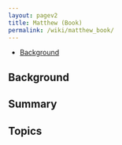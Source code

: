 ```yaml
---
layout: pagev2
title: Matthew (Book)
permalink: /wiki/matthew_book/
---
```

- [Background](#background)

## Background

## Summary

## Topics
